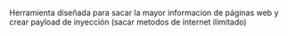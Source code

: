  Herramienta diseñada para sacar la mayor informacion de páginas web y crear payload de inyección (sacar metodos de internet ilimitado)
